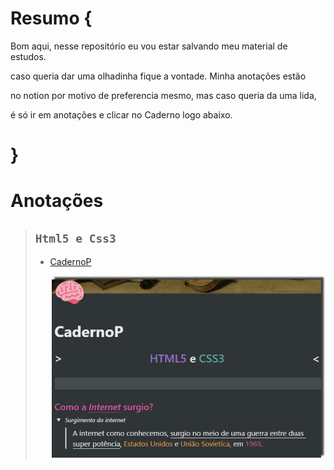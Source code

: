 # Resumo {
Bom aqui, nesse repositório eu vou estar salvando meu material de estudos.

caso queria dar uma olhadinha fique a vontade. Minha anotações estão

no notion por motivo de preferencia mesmo, mas caso queria da uma lida,

é só ir em anotações e clicar no Caderno logo abaixo. 
# }

# **Anotações**



> ## `Html5 e Css3`
>
> [^Recomendações]: Caso esteja pelo computador acesse a                                                                                                                                                                                     barra `Style`  do Notion, e deixe desabilitado o `Full Width`.                                                                                                                                                                                                            Caso esteja pelo celular, recomendo olhar o conteúdo                                                                                                                                                                                                                       olhar o conteúdo na `horizontal`  para uma  melhor                                                                                                                                                                                                                            Experiência.                    
>
> - [CadernoP](https://www.notion.so/CadernoP-ebb6e013cf5244c2824d57f90d65e309)
>
>   
>
>   ![Conteudo do caderno](https://github.com/NiziulLuizin/EstudosP/blob/main/GifCaderno.gif)


